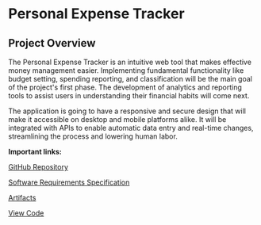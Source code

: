 # Personal Expense Tracker

## Project Overview
The Personal Expense Tracker is an intuitive web tool that makes effective money management easier. Implementing fundamental functionality like budget setting, spending reporting, and classification will be the main goal of the project's first phase. The development of analytics and reporting tools to assist users in understanding their financial habits will come next.

The application is going to have a responsive and secure design that will make it accessible on desktop and mobile platforms alike. It will be integrated with APIs to enable automatic data entry and real-time changes, streamlining the process and lowering human labor.

**Important links:**

[GitHub Repository](https://github.com/dasarajuaishwarya/GVSU-CIS641-ANALYTICA)

[Software Requirements Specification](https://github.com/dasarajuaishwarya/GVSU-CIS641-ANALYTICA/blob/main/docs/software_requirements_specification_final.md)

[Artifacts](https://github.com/dasarajuaishwarya/GVSU-CIS641-ANALYTICA/tree/main/artifacts)

[View Code](https://github.com/dasarajuaishwarya/GVSU-CIS641-ANALYTICA/tree/main/src)
